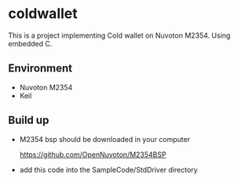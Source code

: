 # coldwallet

This is a project implementing Cold wallet on Nuvoton M2354. Using embedded C.

## Environment
- Nuvoton M2354
- Keil

## Build up

- M2354 bsp should be downloaded in your computer

  https://github.com/OpenNuvoton/M2354BSP

- add this code into the SampleCode/StdDriver directory
